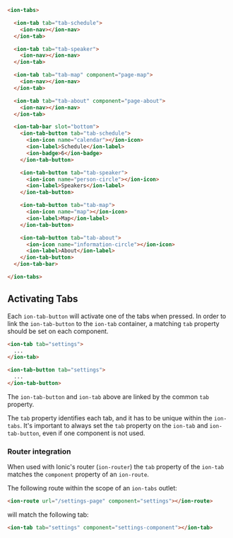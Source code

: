 ```html
<ion-tabs>

  <ion-tab tab="tab-schedule">
    <ion-nav></ion-nav>
  </ion-tab>

  <ion-tab tab="tab-speaker">
    <ion-nav></ion-nav>
  </ion-tab>

  <ion-tab tab="tab-map" component="page-map">
    <ion-nav></ion-nav>
  </ion-tab>

  <ion-tab tab="tab-about" component="page-about">
    <ion-nav></ion-nav>
  </ion-tab>

  <ion-tab-bar slot="bottom">
    <ion-tab-button tab="tab-schedule">
      <ion-icon name="calendar"></ion-icon>
      <ion-label>Schedule</ion-label>
      <ion-badge>6</ion-badge>
    </ion-tab-button>

    <ion-tab-button tab="tab-speaker">
      <ion-icon name="person-circle"></ion-icon>
      <ion-label>Speakers</ion-label>
    </ion-tab-button>

    <ion-tab-button tab="tab-map">
      <ion-icon name="map"></ion-icon>
      <ion-label>Map</ion-label>
    </ion-tab-button>

    <ion-tab-button tab="tab-about">
      <ion-icon name="information-circle"></ion-icon>
      <ion-label>About</ion-label>
    </ion-tab-button>
  </ion-tab-bar>

</ion-tabs>
```


## Activating Tabs

Each `ion-tab-button` will activate one of the tabs when pressed. In order to link the `ion-tab-button` to the `ion-tab` container, a matching `tab` property should be set on each component.

```html
<ion-tab tab="settings">
  ...
</ion-tab>

<ion-tab-button tab="settings">
  ...
</ion-tab-button>
```

The `ion-tab-button` and `ion-tab` above are linked by the common `tab` property.

The `tab` property identifies each tab, and it has to be unique within the `ion-tabs`. It's important to always set the `tab` property on the `ion-tab` and `ion-tab-button`, even if one component is not used.


### Router integration

When used with Ionic's router (`ion-router`) the `tab` property of the `ion-tab` matches the `component` property of an `ion-route`.

The following route within the scope of an `ion-tabs` outlet:

```html
<ion-route url="/settings-page" component="settings"></ion-route>
```

will match the following tab:

```html
<ion-tab tab="settings" component="settings-component"></ion-tab>
```